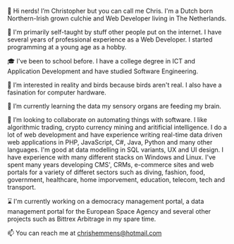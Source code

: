 👋 Hi nerds! I’m Christopher but you can call me Chris. I'm a Dutch born Northern-Irish grown culchie and Web Developer living in The Netherlands.

📑 I'm primarily self-taught by stuff other people put on the internet. I have several years of professional experience as a Web Developer. I started programming at a young age as a hobby.

🎓 I've been to school before. I have a college degree in ICT and Application Development and have studied Software Engineering.

👀 I’m interested in reality and birds because birds aren't real. I also have a fasination for computer hardware.

🌱 I’m currently learning the data my sensory organs are feeding my brain.

💞️ I’m looking to collaborate on automating things with software. I like algorithmic trading, crypto currency mining and aritificial intelligence. I do a lot of web development and have experience writing real-time data driven web applications in PHP, JavaScript, C#, Java, Python and many other languages. I'm good at data modelling in SQL variants, UX and UI design. I have experience with many different stacks on Windows and Linux. I've spent many years developing CMS', CRMs, e-commerce sites and web portals for a variety of differet sectors such as diving, fashion, food, government, healthcare, home imporvement, education, telecom, tech and transport.

⌛ I'm currently working on a democracy management portal, a data management portal for the European Space Agency and several other projects such as Bittrex Arbitrage in my spare time.

📫 You can reach me at chrishemmens@hotmail.com
